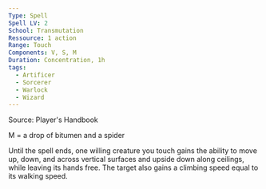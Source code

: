 ```yaml
---
Type: Spell
Spell LV: 2
School: Transmutation
Ressource: 1 action
Range: Touch
Components: V, S, M
Duration: Concentration, 1h
tags:
  - Artificer
  - Sorcerer
  - Warlock
  - Wizard
---
```

Source: Player's Handbook

M = a drop of bitumen and a spider

Until the spell ends, one willing creature you touch gains the ability to move up, down, and across vertical surfaces and upside down along ceilings, while leaving its hands free. The target also gains a climbing speed equal to its walking speed.